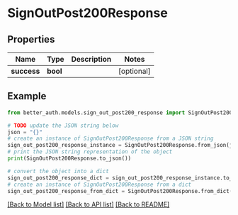 # SignOutPost200Response


## Properties

Name | Type | Description | Notes
------------ | ------------- | ------------- | -------------
**success** | **bool** |  | [optional] 

## Example

```python
from better_auth.models.sign_out_post200_response import SignOutPost200Response

# TODO update the JSON string below
json = "{}"
# create an instance of SignOutPost200Response from a JSON string
sign_out_post200_response_instance = SignOutPost200Response.from_json(json)
# print the JSON string representation of the object
print(SignOutPost200Response.to_json())

# convert the object into a dict
sign_out_post200_response_dict = sign_out_post200_response_instance.to_dict()
# create an instance of SignOutPost200Response from a dict
sign_out_post200_response_from_dict = SignOutPost200Response.from_dict(sign_out_post200_response_dict)
```
[[Back to Model list]](../README.md#documentation-for-models) [[Back to API list]](../README.md#documentation-for-api-endpoints) [[Back to README]](../README.md)


